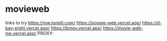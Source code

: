 # movieweb

links to try
https://mw.lonelil.com/
https://poopie-web.vercel.app/
https://d-bay-eight.vercel.app/
https://bmov.vercel.app/
https://movie-web-me.vercel.app/
PROXY:
